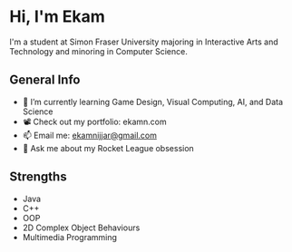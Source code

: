 # Hi, I'm Ekam

I'm a student at Simon Fraser University majoring in Interactive Arts and Technology and minoring in Computer Science.

## General Info
- 🌱 I’m currently learning Game Design, Visual Computing, AI, and Data Science
- 📽️ Check out my portfolio: ekamn.com
- 📫 Email me: ekamnijjar@gmail.com
- 💬 Ask me about my Rocket League obsession 

## Strengths
- Java
- C++
- OOP
- 2D Complex Object Behaviours
- Multimedia Programming
